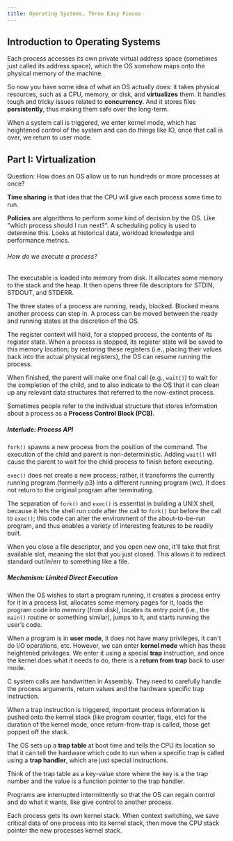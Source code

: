 ```yaml
---
title: Operating Systems, Three Easy Pieces
---
```

## Introduction to Operating Systems
Each process accesses its own private virtual address space (sometimes just called its address space), which the OS somehow maps onto the physical memory of the machine.

So now you have some idea of what an OS actually does: it takes physical resources, such as a CPU, memory, or disk, and **virtualizes** them. It handles tough and tricky issues related to **concurrency**. And it stores files **persistently**, thus making them safe over the long-term.

When a system call is triggered, we enter kernel mode, which has heightened control of the system and can do things like IO, once that call is over, we return to user mode.

## Part I: Virtualization
Question: How does an OS allow us to run hundreds or more processes at once? 

**Time sharing** is that idea that the CPU will give each process some time to run. 

**Policies** are algorithms to perform some kind of decision by the OS. Like "which process should I run next?". A scheduling policy is used to determine this. Looks at historical data, workload knowledge and performance metrics.
###### How do we execute a process?
The executable is loaded into memory from disk. It allocates some memory to the stack and the heap. It then opens three file descriptors for STDIN, STDOUT, and STDERR.

The three states of a process are running, ready, blocked. Blocked means another process can step in. A process can be moved between the ready and running states at the discretion of the OS.

The register context will hold, for a stopped process, the contents of its register state. When a process is stopped, its register state will be saved to this memory location; by restoring these registers (i.e., placing their values back into the actual physical registers), the OS can resume running the process.

When finished, the parent will make one final call (e.g., `wait()`) to wait for the completion of the child, and to also indicate to the OS that it can clean up any relevant data structures that referred to the now-extinct process.

Sometimes people refer to the individual structure that stores information about a process as a **Process Control Block (PCB)**.
##### Interlude: Process API
`fork()` spawns a new process from the position of the command. The execution of the child and parent is non-deterministic. Adding `wait()` will cause the parent to wait for the child process to finish before executing.

`exec()` does not create a new process; rather, it transforms the currently running program (formerly p3) into a different running program (wc). It does not return to the original program after terminating.

The separation of `fork()` and `exec()` is essential in building a UNIX shell, because it lets the shell run code after the call to `fork()` but before the call to `exec()`; this code can alter the environment of the about-to-be-run program, and thus enables a variety of interesting features to be readily built.

When you close a file descriptor, and you open new one, it'll take that first available slot, meaning the slot that you just closed. This allows it to redirect standard out/in/err to something like a file.
##### Mechanism: Limited Direct Execution 
When the OS wishes to start a program running, it creates a process entry for it in a process list, allocates some memory pages for it, loads the program code into memory (from disk), locates its entry point (i.e., the `main()` routine or something similar), jumps to it, and starts running the user’s code.

When a program is in **user mode**, it does not have many privileges, it can't do I/O operations, etc. However, we can enter **kernel mode** which has these heightened privileges. We enter it using a special **trap** instruction, and once the kernel does what it needs to do, there is a **return from trap** back to user mode.

C system calls are handwritten in Assembly. They need to carefully handle the process arguments, return values and the hardware specific trap instruction.

When a trap instruction is triggered, important process information is pushed onto the kernel stack (like program counter, flags, etc) for the duration of the kernel mode, once return-from-trap is called, those get popped off the stack.

The OS sets up a **trap table** at boot time and tells the CPU its location so that it can tell the hardware which code to run when a specific trap is called using a **trap handler**, which are just special instructions. 

Think of the trap table as a key-value store where the key is a the trap number and the value is a function pointer to the trap handler.

Programs are interrupted intermittently so that the OS can regain control and do what it wants, like give control to another process.

Each process gets its own kernel stack. When context switching, we save critical data of one process into its kernel stack, then move the CPU stack pointer the new processes kernel stack.



